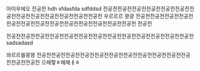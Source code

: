 아이우에오
전공전
hdh
sfdasfda
sdfddsd
전공전전공전전공전전공전전공전전공전전공전전공전전공전전공전전공전전공전전공전
우르르르 꽝광
전공전전공전전공전전공전전공전전공전전공전전공전전공전전공전전공전전공전전공전
전공전

전공전전공전전공전전공전전공전전공전전공전전공전전공전전공전전공전전공전전공전
sadsadasd

꽈르르를꽝꽝
전공전전공전전공전전공전전공전전공전전공전전공전전공전전공전전공전전공전전공전
으헤헿ㅎ헤헤ㅔㅎ
